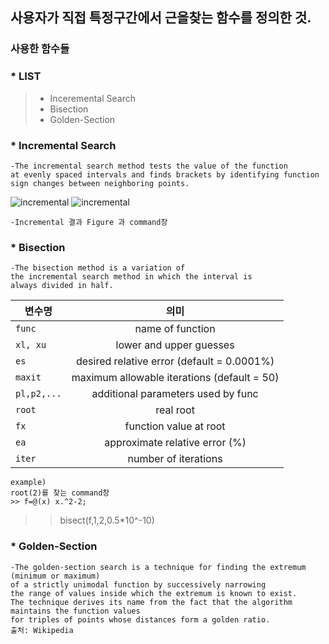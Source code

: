 ## 사용자가 직접 특정구간에서 근을찾는 함수를 정의한 것.

### 사용한 함수들

### * LIST
> * Inceremental Search
> * Bisection
> * Golden-Section

### * Incremental Search
    -The incremental search method tests the value of the function
    at evenly spaced intervals and finds brackets by identifying function
    sign changes between neighboring points.


![incremental](https://user-images.githubusercontent.com/44973398/48905932-353d6d00-eea6-11e8-8231-63917b283b77.PNG)
![incremental](https://user-images.githubusercontent.com/44973398/48905933-353d6d00-eea6-11e8-96e9-fd1bd090f500.PNG)

    -Incremental 결과 Figure 과 command창 

### * Bisection
    -The bisection method is a variation of
    the incremental search method in which the interval is
    always divided in half.
 변수명 | 의미 |
 ---|:---:
`func` |  name of function
`xl, xu` | lower and upper guesses
`es` | desired relative error (default = 0.0001%)
`maxit` | maximum allowable iterations (default = 50) 
`pl,p2,...` | additional parameters used by func
`root` | real root
`fx` | function value at root
`ea` | approximate relative error (%)
`iter` | number of iterations
    
    
    example)
    root(2)를 찾는 command창
    >> f=@(x) x.^2-2;
>> bisect(f,1,2,0.5*10^-10)
### * Golden-Section
    -The golden-section search is a technique for finding the extremum (minimum or maximum)
    of a strictly unimodal function by successively narrowing 
    the range of values inside which the extremum is known to exist. 
    The technique derives its name from the fact that the algorithm maintains the function values
    for triples of points whose distances form a golden ratio.
    출처: Wikipedia
 
